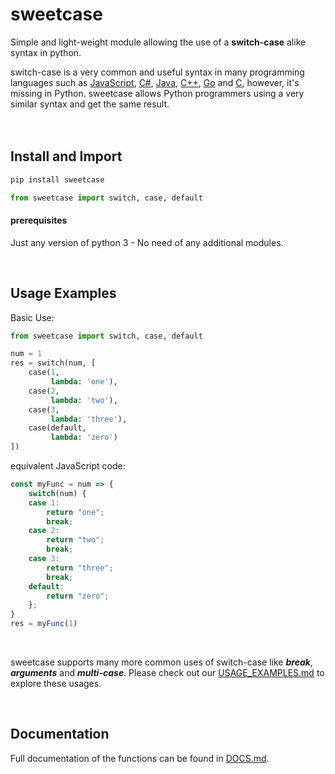 # sweetcase
Simple and light-weight module allowing the use of a **switch-case** alike syntax in python.

switch-case is a very common and useful syntax in many programming languages such as [JavaScript](https://developer.mozilla.org/en-US/docs/Web/JavaScript/Reference/Statements/switch), [C#](https://docs.microsoft.com/en-us/dotnet/csharp/language-reference/keywords/switch), [Java](https://docs.oracle.com/javase/tutorial/java/nutsandbolts/switch.html), [C++](https://en.cppreference.com/w/cpp/language/switch), [Go](https://tour.golang.org/flowcontrol/9) and [C](https://www.programiz.com/c-programming/c-switch-case-statement), however, it's missing in Python.
sweetcase allows Python programmers using a very similar syntax and get the same result. 
<br/><br/><br/>

## Install and Import

```bash
pip install sweetcase
```

```python
from sweetcase import switch, case, default
```

#### prerequisites
Just any version of python 3 - No need of any additional modules. 

<br/>

## Usage Examples
Basic Use:
```python
from sweetcase import switch, case, default

num = 1
res = switch(num, [
    case(1,
         lambda: 'one'),
    case(2,
         lambda: 'two'),
    case(3,
         lambda: 'three'),
    case(default,
         lambda: 'zero')
])
```

equivalent JavaScript code:
```js
const myFunc = num => {
    switch(num) {
    case 1:
        return "one";
        break;
    case 2:
        return "two";
        break;
    case 3:
        return "three";
        break;
    default:
        return "zero";
    };
}
res = myFunc(1)
```
<br/>

sweetcase supports many more common uses of switch-case like **_break_**, **_arguments_** and **_multi-case_**. Please check out our [USAGE_EXAMPLES.md](https://github.com/niryarden/sweetcase/blob/master/USAGE_EXAMPLES.md) to explore these usages.

<br/>

## Documentation

Full documentation of the functions can be found in [DOCS.md](https://github.com/niryarden/sweetcase/blob/master/DOCS.md).
